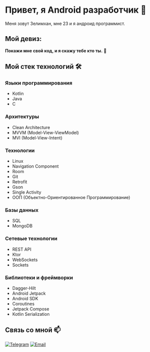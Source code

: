 # Привет, я Android разработчик 👋

Меня зовут Зелимхан, мне 23 и я андроид программист.

## Мой девиз:
**Покажи мне свой код, и я скажу тебе кто ты.** 🚀

## Мой стек технологий 🛠️

### Языки программирования
- Kotlin
- Java
- C

### Архитектуры
- Clean Architecture
- MVVM (Model-View-ViewModel)
- MVI (Model-View-Intent)

### Технологии
- Linux
- Navigation Component
- Room
- Git
- Retrofit
- Gson
- Single Activity
- ООП (Объектно-Ориентированное Программирование)

### Базы данных
- SQL
- MongoDB

### Сетевые технологии
- REST API
- Ktor
- WebSockets
- Sockets

### Библиотеки и фреймворки
- Dagger-Hilt
- Android Jetpack
- Android SDK
- Coroutines
- Jetpack Compose
- Kotlin Serialization

## Связь со мной 📫
[![Telegram](https://img.shields.io/badge/Telegram-red?style=social&logo=telegram)](https://t.me/magomadov_zelimkhan)
[![Email](https://img.shields.io/badge/Gmail-red?style=social&logo=gmail)](mailto:zelimkhan.m21@gmail.com)
